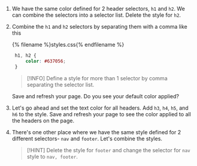 1. We have the same color defined for 2 header selectors, `h1` and `h2`. We can combine the selectors into a selector list. Delete the style for `h2`. 

1. Combine the `h1` and `h2` selectors by separating them with a comma like this

   {% filename %}styles.css{% endfilename %}
   ```css
    h1, h2 {
        color: #637056;
    }
   ```

    >[!INFO]
    >Define a style for more than 1 selector by comma separating the selector list. 

    Save and refresh your page. Do you see your default color applied?

1. Let's go ahead and set the text color for all headers. Add `h3`, `h4`, `h5`, and `h6` to the style. Save and refresh your page to see the color applied to all the headers on the page.

1. There's one other place where we have the same style defined for 2 different selectors- `nav` and `footer`. Let's combine the styles.
    
   >[!HINT]
   >Delete the style for `footer` and change the selector for `nav` style to `nav, footer`.

